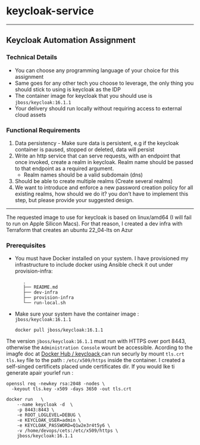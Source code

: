 # keycloak-service

---




## Keycloak Automation Assignment 


### Technical Details
* You can choose any programming language of your choice for this assignment
* Same goes for any other tech you choose to leverage, the only thing you should stick to using is keycloak as the IDP
* The container image for keycloak that you should use is `jboss/keycloak:16.1.1`
* Your delivery should run locally without requiring access to external cloud assets


### Functional Requirements 

1. Data persistency - Make sure data is persistent, e.g if the keycloak container is paused, stopped or deleted, data will persist
2. Write an http service that can serve requests, with an endpoint that once invoked, create a realm in keycloak. Realm name should be passed to that endpoint as a required argument.
   - Realm names should be a valid subdomain (dns)
3. Should be able to create multiple realms (Create several realms)
4. We want to introduce and enforce a new password creation policy for all existing realms, how should we do it? you don’t have to
implement this step, but please provide your suggested design.

---

The requested image to use for keycloak is based on linux/amd64 (I will fail to run on Apple Silicon Macs). For that reason, I created a dev infra with Terraform that creates an ubuntu 22_04-lts on Azur

### Prerequisites    
* You must have Docker installed on your system.
   I have  provisioned my infrastructure to include docker using Ansible check it out under provision-infra:
   ```
      .
      ├── README.md
      ├── dev-infra
      ├── provision-infra
      └── run-local.sh
   ```
* Make sure your system have the container image : `jboss/keycloak:16.1.1`
   ```
   docker pull jboss/keycloak:16.1.1
   ```


The version `jboss/keycloak:16.1.1`  must run with HTTPS over port 8443, otherwise the `Administration Console` wount be accessible. 
Acording to the imagfe doc at [Docker Hub / keycloack ](https://hub.docker.com/r/jboss/keycloak)  can run securly by mount `tls.crt` `tls.key` 
file to the path : `/etc/x509/https` inside the container.
I created a self-singed certificets placed unde certificates dir.
If you would lke ti generate apair yourlef run :
``` 
openssl req -newkey rsa:2048 -nodes \
  -keyout tls.key -x509 -days 3650 -out tls.crt
```
```
docker run   \
    --name keycloak -d  \
    -p 8443:8443 \
    -e ROOT_LOGLEVEL=DEBUG \
    -e KEYCLOAK_USER=admin \
    -e KEYCLOAK_PASSWORD=Q1w2e3r4t5y6 \
    -v /home/devops/cets:/etc/x509/https \
    jboss/keycloak:16.1.1

```











